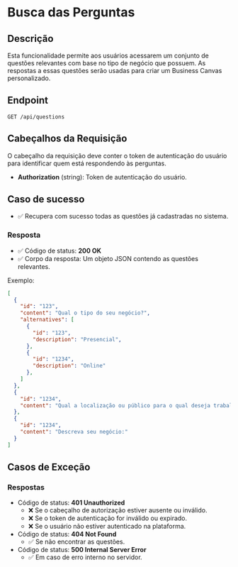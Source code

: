 # Busca das Perguntas

## Descrição

Esta funcionalidade permite aos usuários acessarem um conjunto de questões relevantes com base no tipo de negócio que possuem. As respostas a essas questões serão usadas para criar um Business Canvas personalizado.

## Endpoint

`GET /api/questions`

## Cabeçalhos da Requisição

O cabeçalho da requisição deve conter o token de autenticação do usuário para identificar quem está respondendo às perguntas.

- **Authorization** (string): Token de autenticação do usuário.


## Caso de sucesso

- ✅ Recupera com sucesso todas as questões já cadastradas no sistema.

### Resposta

- ✅ Código de status: **200 OK**
- ✅ Corpo da resposta: Um objeto JSON contendo as questões relevantes.

Exemplo:

```json
[
  {
    "id": "123",
    "content": "Qual o tipo do seu negócio?",
    "alternatives": [
      {
        "id": "123",
        "description": "Presencial",
      },
      {
        "id": "1234",
        "description": "Online"
      },
    ]
  },
  {
    "id": "1234",
    "content": "Qual a localização ou público para o qual deseja trabalhar (Cidade, estado ou país)"
  },
  {
    "id": "1234",
    "content": "Descreva seu negócio:"
  }
]
```

## Casos de Exceção

### Respostas
- Código de status: **401 Unauthorized**
  - ❌ Se o cabeçalho de autorização estiver ausente ou inválido.
  - ❌ Se o token de autenticação for inválido ou expirado.
  - ❌ Se o usuário não estiver autenticado na plataforma.
- Código de status: **404 Not Found**
  - ✅ Se não encontrar as questões.
- Código de status: **500 Internal Server Error**
  - ✅ Em caso de erro interno no servidor.
